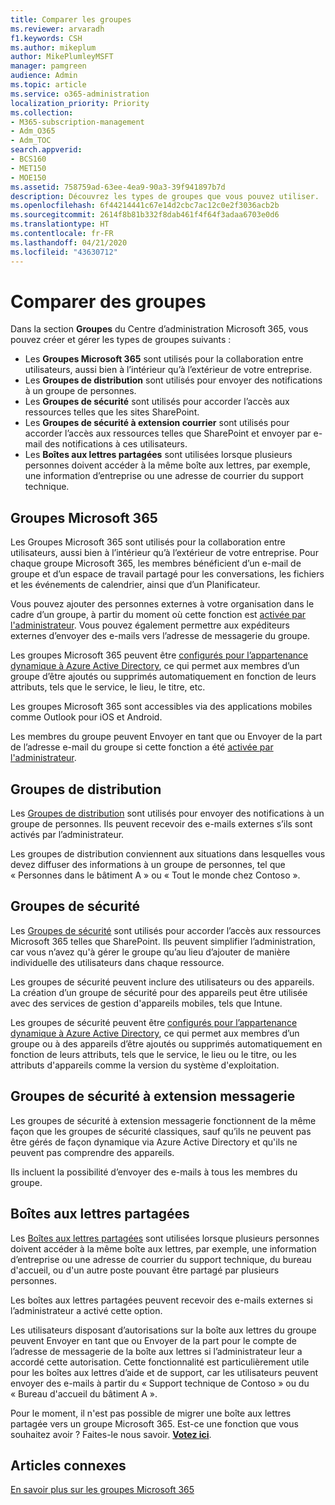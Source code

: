 ```yaml
---
title: Comparer les groupes
ms.reviewer: arvaradh
f1.keywords: CSH
ms.author: mikeplum
author: MikePlumleyMSFT
manager: pamgreen
audience: Admin
ms.topic: article
ms.service: o365-administration
localization_priority: Priority
ms.collection:
- M365-subscription-management
- Adm_O365
- Adm_TOC
search.appverid:
- BCS160
- MET150
- MOE150
ms.assetid: 758759ad-63ee-4ea9-90a3-39f941897b7d
description: Découvrez les types de groupes que vous pouvez utiliser.
ms.openlocfilehash: 6f44214441c67e14d2cbc7ac12c0e2f3036acb2b
ms.sourcegitcommit: 2614f8b81b332f8dab461f4f64f3adaa6703e0d6
ms.translationtype: HT
ms.contentlocale: fr-FR
ms.lasthandoff: 04/21/2020
ms.locfileid: "43630712"
---
```

# <a name="compare-groups"></a>Comparer des groupes

Dans la section **Groupes** du Centre d’administration Microsoft 365, vous pouvez créer et gérer les types de groupes suivants : 

- Les **Groupes Microsoft 365** sont utilisés pour la collaboration entre utilisateurs, aussi bien à l’intérieur qu’à l’extérieur de votre entreprise.
- Les **Groupes de distribution** sont utilisés pour envoyer des notifications à un groupe de personnes.
- Les **Groupes de sécurité** sont utilisés pour accorder l’accès aux ressources telles que les sites SharePoint.
- Les **Groupes de sécurité à extension courrier** sont utilisés pour accorder l’accès aux ressources telles que SharePoint et envoyer par e-mail des notifications à ces utilisateurs.
- Les **Boîtes aux lettres partagées** sont utilisées lorsque plusieurs personnes doivent accéder à la même boîte aux lettres, par exemple, une information d’entreprise ou une adresse de courrier du support technique.

## <a name="microsoft-365-groups"></a>Groupes Microsoft 365

Les Groupes Microsoft 365 sont utilisés pour la collaboration entre utilisateurs, aussi bien à l’intérieur qu’à l’extérieur de votre entreprise. Pour chaque groupe Microsoft 365, les membres bénéficient d’un e-mail de groupe et d’un espace de travail partagé pour les conversations, les fichiers et les événements de calendrier, ainsi que d’un Planificateur.

Vous pouvez ajouter des personnes externes à votre organisation dans le cadre d’un groupe, à partir du moment où cette fonction est [activée par l'administrateur](manage-guest-access-in-groups.md). Vous pouvez également permettre aux expéditeurs externes d’envoyer des e-mails vers l’adresse de messagerie du groupe.

Les groupes Microsoft 365 peuvent être [configurés pour l’appartenance dynamique à Azure Active Directory](https://docs.microsoft.com/azure/active-directory/users-groups-roles/groups-change-type), ce qui permet aux membres d’un groupe d’être ajoutés ou supprimés automatiquement en fonction de leurs attributs, tels que le service, le lieu, le titre, etc.

Les groupes Microsoft 365 sont accessibles via des applications mobiles comme Outlook pour iOS et Android.

Les membres du groupe peuvent Envoyer en tant que ou Envoyer de la part de l’adresse e-mail du groupe si cette fonction a été [activée par l'administrateur](allow-members-to-send-as-or-send-on-behalf-of-group.md).

## <a name="distribution-groups"></a>Groupes de distribution

Les [Groupes de distribution](https://docs.microsoft.com/exchange/recipients-in-exchange-online/manage-distribution-groups/manage-distribution-groups) sont utilisés pour envoyer des notifications à un groupe de personnes. Ils peuvent recevoir des e-mails externes s’ils sont activés par l’administrateur.

Les groupes de distribution conviennent aux situations dans lesquelles vous devez diffuser des informations à un groupe de personnes, tel que « Personnes dans le bâtiment A » ou « Tout le monde chez Contoso ».

## <a name="security-groups"></a>Groupes de sécurité

Les [Groupes de sécurité](../email/create-edit-or-delete-a-security-group.md) sont utilisés pour accorder l’accès aux ressources Microsoft 365 telles que SharePoint. Ils peuvent simplifier l’administration, car vous n’avez qu'à gérer le groupe qu’au lieu d’ajouter de manière individuelle des utilisateurs dans chaque ressource.

Les groupes de sécurité peuvent inclure des utilisateurs ou des appareils. La création d’un groupe de sécurité pour des appareils peut être utilisée avec des services de gestion d'appareils mobiles, tels que Intune.

Les groupes de sécurité peuvent être [configurés pour l’appartenance dynamique à Azure Active Directory](https://docs.microsoft.com/azure/active-directory/users-groups-roles/groups-change-type), ce qui permet aux membres d’un groupe ou à des appareils d’être ajoutés ou supprimés automatiquement en fonction de leurs attributs, tels que le service, le lieu ou le titre, ou les attributs d'appareils comme la version du système d'exploitation.

## <a name="mail-enabled-security-groups"></a>Groupes de sécurité à extension messagerie

Les groupes de sécurité à extension messagerie fonctionnent de la même façon que les groupes de sécurité classiques, sauf qu’ils ne peuvent pas être gérés de façon dynamique via Azure Active Directory et qu'ils ne peuvent pas comprendre des appareils.

Ils incluent la possibilité d’envoyer des e-mails à tous les membres du groupe.

## <a name="shared-mailboxes"></a>Boîtes aux lettres partagées

Les [Boîtes aux lettres partagées](../email/create-a-shared-mailbox.md) sont utilisées lorsque plusieurs personnes doivent accéder à la même boîte aux lettres, par exemple, une information d’entreprise ou une adresse de courrier du support technique, du bureau d'accueil, ou d'un autre poste pouvant être partagé par plusieurs personnes.

Les boîtes aux lettres partagées peuvent recevoir des e-mails externes si l’administrateur a activé cette option.

Les utilisateurs disposant d’autorisations sur la boîte aux lettres du groupe peuvent Envoyer en tant que ou Envoyer de la part pour le compte de l’adresse de messagerie de la boîte aux lettres si l’administrateur leur a accordé cette autorisation. Cette fonctionnalité est particulièrement utile pour les boîtes aux lettres d’aide et de support, car les utilisateurs peuvent envoyer des e-mails à partir du « Support technique de Contoso » ou du « Bureau d'accueil du bâtiment A ».

Pour le moment, il n'est pas possible de migrer une boîte aux lettres partagée vers un groupe Microsoft 365. Est-ce une fonction que vous souhaitez avoir ? Faites-le nous savoir. **[Votez ici](https://go.microsoft.com/fwlink/?linkid=871518)**.

## <a name="related-articles"></a>Articles connexes

[En savoir plus sur les groupes Microsoft 365](https://support.office.com/article/b565caa1-5c40-40ef-9915-60fdb2d97fa2)
